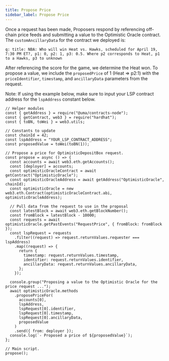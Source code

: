 ```yaml
---
title: Propose Price
sidebar_label: Propose Price
---
```


Once a request has been made, Proposers respond by referencing off-chain price feeds and submitting a value to the Optimistic Oracle contract. The `customAncillaryData` for the contract we deployed is:
```
q: title: NBA: Who will win Heat vs. Hawks, scheduled for April 19, 7:30 PM ET?, p1: 0, p2: 1, p3: 0.5. Where p2 corresponds to Heat, p1 to a Hawks, p3 to unknown
```
After referencing the score for the game, we determine the Heat won. To propose a value, we include the `proposedPrice` of 1 (Heat => p2:1) with the `priceIdentifier`, `timestamp`, and `ancillaryData` parameters from the request.

Note: If using the example below, make sure to input your LSP contract address for the `lspAddress` constant below.
```
// Helper modules
const { getAddress } = require("@uma/contracts-node");
const { getContract, web3 } = require("hardhat");
const { toBN, toWei } = web3.utils;

// Constants to update
const chainId = 42;
const lspAddress = "YOUR_LSP_CONTRACT_ADDRESS";
const proposedValue = toWei(toBN(1));

// Propose a price for OptimisticDepositBox request.
const propose = async () => {
  const accounts = await web3.eth.getAccounts();
  const [deployer] = accounts;
  const optimisticOracleContract = await getContract("OptimisticOracle");
  const optimisticOracleAddress = await getAddress("OptimisticOracle", chainId);
  const optimisticOracle = new web3.eth.Contract(optimisticOracleContract.abi, optimisticOracleAddress);

  // Pull data from the request to use in the proposal
  const latestBlock = await web3.eth.getBlockNumber();
  const fromBlock = latestBlock - 10000;
  const requests = await optimisticOracle.getPastEvents("RequestPrice", { fromBlock: fromBlock });
  const lspRequest = requests
    .filter((request) => request.returnValues.requester === lspAddress)
    .map((request) => {
      return {
        timestamp: request.returnValues.timestamp,
        identifier: request.returnValues.identifier,
        ancillaryData: request.returnValues.ancillaryData,
      };
    });

  console.group("Proposing a value to the Optimistic Oracle for the price request ...");
  await optimisticOracle.methods
    .proposePriceFor(
      accounts[0],
      lspAddress,
      lspRequest[0].identifier,
      lspRequest[0].timestamp,
      lspRequest[0].ancillaryData,
      proposedValue
    )
    .send({ from: deployer });
  console.log(`- Proposed a price of ${proposedValue}`);
};

// Main script.
propose();
```